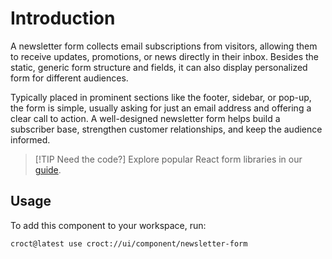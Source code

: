 # Introduction

A newsletter form collects email subscriptions from visitors, allowing them to receive updates, promotions, or news
directly in their inbox. Besides the static,  generic form structure and fields, it can also display personalized form
for different audiences.

Typically placed in prominent sections like the footer, sidebar, or pop-up, the form is simple, usually asking for just
an email address and offering a clear call to action. A well-designed newsletter form helps build a subscriber base,
strengthen customer relationships, and keep the audience informed.

> [!TIP Need the code?]
> Explore popular React form libraries in our [guide](https://blog.croct.com/post/best-react-form-libraries?utm_medium=cli&utm_source=template&utm_campaign=00000000.CO.DE.ui_component&utm_content=newsletter_form).

## Usage

To add this component to your workspace, run:

```croct-cmd
croct@latest use croct://ui/component/newsletter-form
```
